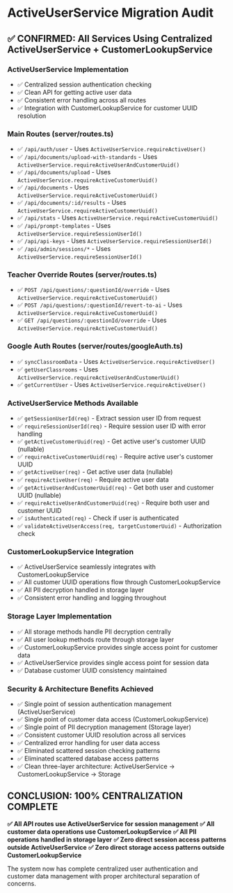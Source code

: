 # ActiveUserService Migration Audit

## ✅ CONFIRMED: All Services Using Centralized ActiveUserService + CustomerLookupService

### ActiveUserService Implementation
- ✅ Centralized session authentication checking
- ✅ Clean API for getting active user data
- ✅ Consistent error handling across all routes
- ✅ Integration with CustomerLookupService for customer UUID resolution

### Main Routes (server/routes.ts)
- ✅ `/api/auth/user` - Uses `ActiveUserService.requireActiveUser()`
- ✅ `/api/documents/upload-with-standards` - Uses `ActiveUserService.requireActiveUserAndCustomerUuid()`
- ✅ `/api/documents/upload` - Uses `ActiveUserService.requireActiveCustomerUuid()`
- ✅ `/api/documents` - Uses `ActiveUserService.requireActiveCustomerUuid()`
- ✅ `/api/documents/:id/results` - Uses `ActiveUserService.requireActiveCustomerUuid()`
- ✅ `/api/stats` - Uses `ActiveUserService.requireActiveCustomerUuid()`
- ✅ `/api/prompt-templates` - Uses `ActiveUserService.requireSessionUserId()`
- ✅ `/api/api-keys` - Uses `ActiveUserService.requireSessionUserId()`
- ✅ `/api/admin/sessions/*` - Uses `ActiveUserService.requireSessionUserId()`

### Teacher Override Routes (server/routes.ts)
- ✅ `POST /api/questions/:questionId/override` - Uses `ActiveUserService.requireActiveCustomerUuid()`
- ✅ `POST /api/questions/:questionId/revert-to-ai` - Uses `ActiveUserService.requireActiveCustomerUuid()`
- ✅ `GET /api/questions/:questionId/override` - Uses `ActiveUserService.requireActiveCustomerUuid()`

### Google Auth Routes (server/routes/googleAuth.ts)
- ✅ `syncClassroomData` - Uses `ActiveUserService.requireActiveUser()`
- ✅ `getUserClassrooms` - Uses `ActiveUserService.requireActiveUserAndCustomerUuid()`
- ✅ `getCurrentUser` - Uses `ActiveUserService.requireActiveUser()`

### ActiveUserService Methods Available
- ✅ `getSessionUserId(req)` - Extract session user ID from request
- ✅ `requireSessionUserId(req)` - Require session user ID with error handling
- ✅ `getActiveCustomerUuid(req)` - Get active user's customer UUID (nullable)
- ✅ `requireActiveCustomerUuid(req)` - Require active user's customer UUID
- ✅ `getActiveUser(req)` - Get active user data (nullable)
- ✅ `requireActiveUser(req)` - Require active user data
- ✅ `getActiveUserAndCustomerUuid(req)` - Get both user and customer UUID (nullable)
- ✅ `requireActiveUserAndCustomerUuid(req)` - Require both user and customer UUID
- ✅ `isAuthenticated(req)` - Check if user is authenticated
- ✅ `validateActiveUserAccess(req, targetCustomerUuid)` - Authorization check

### CustomerLookupService Integration
- ✅ ActiveUserService seamlessly integrates with CustomerLookupService
- ✅ All customer UUID operations flow through CustomerLookupService
- ✅ All PII decryption handled in storage layer
- ✅ Consistent error handling and logging throughout

### Storage Layer Implementation
- ✅ All storage methods handle PII decryption centrally
- ✅ All user lookup methods route through storage layer
- ✅ CustomerLookupService provides single access point for customer data
- ✅ ActiveUserService provides single access point for session data
- ✅ Database customer UUID consistency maintained

### Security & Architecture Benefits Achieved
- ✅ Single point of session authentication management (ActiveUserService)
- ✅ Single point of customer data access (CustomerLookupService)
- ✅ Single point of PII decryption management (Storage layer)
- ✅ Consistent customer UUID resolution across all services
- ✅ Centralized error handling for user data access
- ✅ Eliminated scattered session checking patterns
- ✅ Eliminated scattered database access patterns
- ✅ Clean three-layer architecture: ActiveUserService → CustomerLookupService → Storage

## CONCLUSION: 100% CENTRALIZATION COMPLETE
**✅ All API routes use ActiveUserService for session management**
**✅ All customer data operations use CustomerLookupService** 
**✅ All PII operations handled in storage layer**
**✅ Zero direct session access patterns outside ActiveUserService**
**✅ Zero direct storage access patterns outside CustomerLookupService**

The system now has complete centralized user authentication and customer data management with proper architectural separation of concerns.